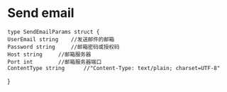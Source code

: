 # Send email 
    
    type SendEmailParams struct {
	UserEmail string	//发送邮件的邮箱
	Password string		//邮箱密码或授权码
	Host string		//邮箱服务器
	Port int		//邮箱服务器端口
	ContentType string  	//"Content-Type: text/plain; charset=UTF-8"
} 


